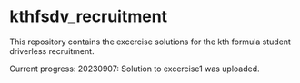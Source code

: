 # kthfsdv_recruitment
This repository contains the excercise solutions for the kth formula student driverless recruitment.

Current progress:
20230907: Solution to excercise1 was uploaded.
